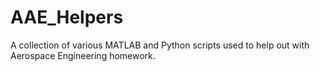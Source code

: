 # AAE_Helpers
A collection of various MATLAB and Python scripts used to help out with Aerospace Engineering homework.
